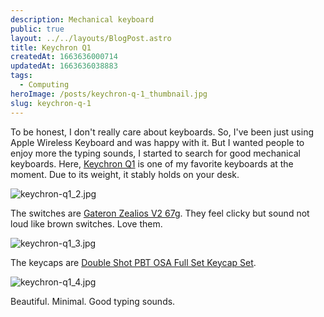 ```yaml
---
description: Mechanical keyboard
public: true
layout: ../../layouts/BlogPost.astro
title: Keychron Q1
createdAt: 1663636000714
updatedAt: 1663636038883
tags:
  - Computing
heroImage: /posts/keychron-q-1_thumbnail.jpg
slug: keychron-q-1
---
```


To be honest, I don't really care about keyboards. So, I've been just using Apple Wireless Keyboard and was happy with it. But I wanted people to enjoy more the typing sounds, I started to search for good mechanical keyboards. Here, [Keychron Q1](https://www.keychron.com/products/keychron-q1) is one of my favorite keyboards at the moment.
Due to its weight, it stably holds on your desk.

![keychron-q1_2.jpg](/posts/keychron-q-1_keychron-q1-2-jpg.jpg)

The switches are [Gateron Zealios V2 67g](https://amzn.to/3RWbP8N). They feel clicky but sound not loud like brown switches. Love them.

![keychron-q1_3.jpg](/posts/keychron-q-1_keychron-q1-3-jpg.jpg)

The keycaps are [Double Shot PBT OSA Full Set Keycap Set](https://www.keychron.com/products/double-shot-pbt-osa-full-set-keycap-set).

![keychron-q1_4.jpg](/posts/keychron-q-1_keychron-q1-4-jpg.jpg)

Beautiful. Minimal. Good typing sounds.

